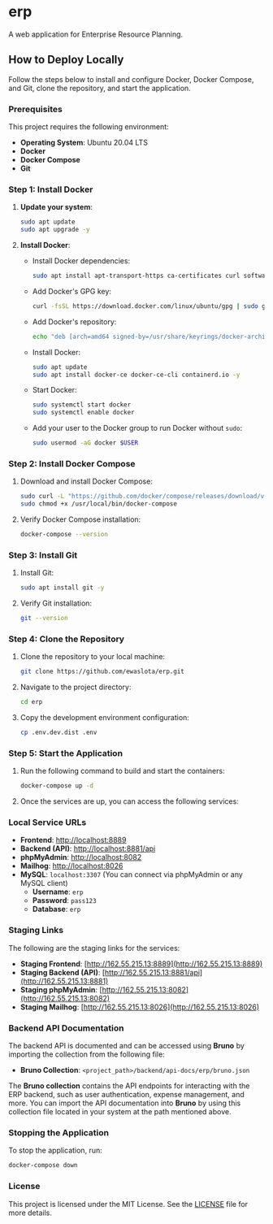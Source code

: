 # erp
A web application for Enterprise Resource Planning.

## How to Deploy Locally

Follow the steps below to install and configure Docker, Docker Compose, and Git, clone the repository, and start the application.

### Prerequisites

This project requires the following environment:
- **Operating System**: Ubuntu 20.04 LTS
- **Docker**
- **Docker Compose**
- **Git**

### Step 1: Install Docker

1. **Update your system**:
    ```bash
    sudo apt update
    sudo apt upgrade -y
    ```

2. **Install Docker**:
    - Install Docker dependencies:
      ```bash
      sudo apt install apt-transport-https ca-certificates curl software-properties-common -y
      ```
    - Add Docker's GPG key:
      ```bash
      curl -fsSL https://download.docker.com/linux/ubuntu/gpg | sudo gpg --dearmor -o /usr/share/keyrings/docker-archive-keyring.gpg
      ```
    - Add Docker's repository:
      ```bash
      echo "deb [arch=amd64 signed-by=/usr/share/keyrings/docker-archive-keyring.gpg] https://download.docker.com/linux/ubuntu focal stable" | sudo tee /etc/apt/sources.list.d/docker.list > /dev/null
      ```
    - Install Docker:
      ```bash
      sudo apt update
      sudo apt install docker-ce docker-ce-cli containerd.io -y
      ```

    - Start Docker:
      ```bash
      sudo systemctl start docker
      sudo systemctl enable docker
      ```

    - Add your user to the Docker group to run Docker without `sudo`:
      ```bash
      sudo usermod -aG docker $USER
      ```

### Step 2: Install Docker Compose

1. Download and install Docker Compose:
   ```bash
   sudo curl -L "https://github.com/docker/compose/releases/download/v2.20.0/docker-compose-$(uname -s)-$(uname -m)" -o /usr/local/bin/docker-compose
   sudo chmod +x /usr/local/bin/docker-compose
   ```

2. Verify Docker Compose installation:
   ```bash
   docker-compose --version
   ```

### Step 3: Install Git

1. Install Git:
   ```bash
   sudo apt install git -y
   ```

2. Verify Git installation:
   ```bash
   git --version
    ```

### Step 4: Clone the Repository

1. Clone the repository to your local machine:
   ```bash
   git clone https://github.com/ewaslota/erp.git
   ```

2. Navigate to the project directory:
   ```bash
   cd erp
   ```

3. Copy the development environment configuration:
   ```bash
   cp .env.dev.dist .env
   ```

### Step 5: Start the Application

1. Run the following command to build and start the containers:
   ```bash
   docker-compose up -d
   ```

2. Once the services are up, you can access the following services:

### Local Service URLs

- **Frontend**: [http://localhost:8889](http://localhost:8889)
- **Backend (API)**: [http://localhost:8881/api](http://localhost:8881/api)
- **phpMyAdmin**: [http://localhost:8082](http://localhost:8082)
- **Mailhog**: [http://localhost:8026](http://localhost:8026)
- **MySQL**: `localhost:3307` (You can connect via phpMyAdmin or any MySQL client)
    - **Username**: `erp`
    - **Password**: `pass123`
    - **Database**: `erp`

### Staging Links

The following are the staging links for the services:

- **Staging Frontend**: [http://162.55.215.13:8889](http://162.55.215.13:8889)
- **Staging Backend (API)**: [http://162.55.215.13:8881/api](http://162.55.215.13:8881)
- **Staging phpMyAdmin**: [http://162.55.215.13:8082](http://162.55.215.13:8082)
- **Staging Mailhog**: [http://162.55.215.13:8026](http://162.55.215.13:8026)

### Backend API Documentation

The backend API is documented and can be accessed using **Bruno** by importing the collection from the following file:

- **Bruno Collection**: `<project_path>/backend/api-docs/erp/bruno.json`

The **Bruno collection** contains the API endpoints for interacting with the ERP backend,
such as user authentication, expense management, and more.
You can import the API documentation into **Bruno** by using this collection file located in your system
at the path mentioned above.


### Stopping the Application

To stop the application, run:
   ```bash
   docker-compose down
   ```

### License

This project is licensed under the MIT License. See the [LICENSE](LICENSE) file for more details.

